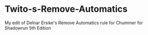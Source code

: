 # Twito-s-Remove-Automatics
My edit of Delnar Ersike's Remove Automatics rule for Chummer for Shadowrun 5th Edition
